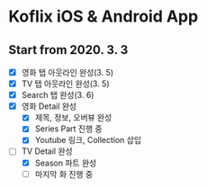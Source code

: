 # Koflix iOS & Android App

## Start from 2020. 3. 3

- [x] 영화 탭 아웃라인 완성(3. 5)
- [x] TV 탭 아웃라인 완성(3. 5)
- [x] Search 탭 완성(3. 6)
- [x] 영화 Detail 완성
  - [x] 제목, 정보, 오버뷰 완성
  - [x] Series Part 진행 중
  - [x] Youtube 링크, Collection 삽입
- [ ] TV Detail 완성
  - [x] Season 파트 완성
  - [ ] 마지막 화 진행 중
